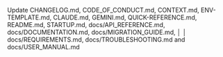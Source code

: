 Update CHANGELOG.md, CODE_OF_CONDUCT.md, CONTEXT.md, ENV-TEMPLATE.md, CLAUDE.md, GEMINI.md, QUICK-REFERENCE.md, README.md, STARTUP.md, docs/API_REFERENCE.md, docs/DOCUMENTATION.md, docs/MIGRATION_GUIDE.md,                      │
│   docs/REQUIREMENTS.md, docs/TROUBLESHOOTING.md and docs/USER_MANUAL.md   
